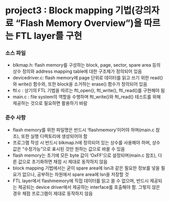 # project3 : Block mapping 기법(강의자료 “Flash Memory Overview”)을 따르는 FTL layer를 구현

### 소스 파일
- blkmap.h: flash memory를 구성하는 block, page, sector, spare area 등의 상수 정의와 address mapping table에 대한 구조체가 정의되어 있음
- devicedriver.c: flash memory에 page 단위로 데이터를 읽고 쓰기 위한 read()와 write() 함수와, 또한 block을 소거하는 erase() 함수가 정의되어 있음
- ftl.c : 상기의 FTL 기법을 따르는 ftl_open(), ftl_write(), ftl_read()를 구현해야 됨
- main.c : file system의 역할을 수행하며 ftl_write()와 ftl_read() 테스트를 위해 제공하는 것으로 필요하면 활용하기 바람

### 준수 사항
- flash memory를 위한 파일명은 반드시 ‘flashmemory’이어야 하며(main.c 참조), 또한 실행 디렉토리에 생성되어야 함
- 프로그램 작성 시 반드시 blkmap.h에 정의되어 있는 상수를 사용해야 하며, 상수 값은 “수정가능”으로 표시된 것만 원하는 값으로 바꿀 수 있음
- flash memory는 초기에 모든 byte 값이 ‘OxFF‘으로 설정되며(main.c 참조), 다른 값으로 초기화하면 채점 시 제대로 동작하지 않음
- block mapping 기법에서는 굳이 spare area에 lsn과 같은 필요한 정보를 넣을 필요가 없으나, 공부하는 차원에서 spare area에 lsn을 저장할 것
- FTL layer에서 flashmemory에 직접 데이터를 읽고 쓸 수 없으며, 반드시 제공되는 제공되는 device driver에서 제공하는 interface를 호출해야 함. 그렇지 않은 경우 채점 프로그램이 제대로 동작하지 않음
